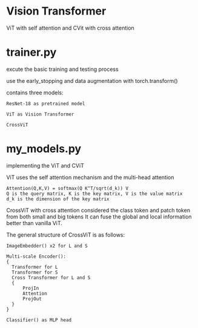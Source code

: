 # Vision Transformer

ViT with self attention and CVit with cross attention

  # trainer.py
  excute the basic training and testing process

  use the early_stopping and data augmentation with torch.transform()
  
  contains three models:
  
    ResNet-18 as pretrained model
    
    ViT as Vision Transformer
    
    CrossViT
  
  # my_models.py
  implementing the ViT and CViT
  
  ViT uses the self attention mechanism and the multi-head attention

    Attention(Q,K,V) = softmax(Q K^T/sqrt(d_k)) V
    Q is the query matrix, K is the key matrix, V is the value matrix
    d_k is the dimension of the key matrix
    
  
  CrossViT with cross attention considered the class token and patch token from both small and big tokens 
  It can fuse the global and local information better than vanilla ViT.

  The general structure of CrossViT is as follows:
    
    ImageEmbedder() x2 for L and S

    Multi-scale Encoder():
    {
      Transformer for L
      Transformer for S
      Cross Transformer for L and S
      {
          ProjIn
          Attention
          ProjOut
      }
    }
      
    Classifier() as MLP head